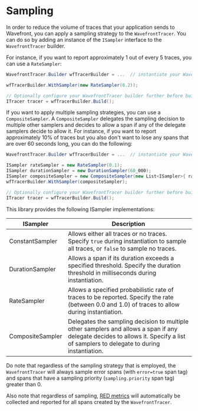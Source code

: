 # Sampling

In order to reduce the volume of traces that your application sends to Wavefront, you can apply a sampling strategy to the `WavefrontTracer`. You can do so by adding an instance of the `ISampler` interface to the `WavefrontTracer` builder.

For instance, if you want to report approximately 1 out of every 5 traces, you can use a `RateSampler`:

```csharp
WavefrontTracer.Builder wfTracerBuilder = ...  // instantiate your WavefrontTracer builder

wfTracerBuilder.WithSampler(new RateSampler(0.2));

// Optionally configure your WavefrontTracer builder further before building
ITracer tracer = wfTracerBuilder.Build();
```

If you want to apply multiple sampling strategies, you can use a `CompositeSampler`. A `CompositeSampler` delegates the sampling decision to multiple other samplers and decides to allow a span if any of the delegate samplers decide to allow it. For instance, if you want to report approximately 10% of traces but you also don't want to lose any spans that are over 60 seconds long, you can do the following:

```csharp
WavefrontTracer.Builder wfTracerBuilder = ...  // instantiate your WavefrontTracer builder

ISampler rateSampler = new RateSampler(0.1);
ISampler durationSampler = new DurationSampler(60_000);
ISampler compositeSampler = new CompositeSampler(new List<ISampler>{ rateSampler, durationSampler });
wfTracerBuilder.WithSampler(compositeSampler);

// Optionally configure your WavefrontTracer builder further before building
ITracer tracer = wfTracerBuilder.Build();
```

This library provides the following ISampler implementations:

| ISampler              | Description                            |
| --------------------- | -------------------------------------- |
| ConstantSampler       | Allows either all traces or no traces. Specify `true` during instantiation to sample all traces, or `false` to sample no traces. |
| DurationSampler       | Allows a span if its duration exceeds a specified threshold. Specify the duration threshold in milliseconds during instantiation. |
| RateSampler           | Allows a specified probabilistic rate of traces to be reported. Specify the rate (between 0.0 and 1.0) of traces to allow during instantiation. |
| CompositeSampler      | Delegates the sampling decision to multiple other samplers and allows a span if any delegate decides to allows it. Specify a list of samplers to delegate to during instantiation. |

Do note that regardless of the sampling strategy that is employed, the `WavefrontTracer` will always sample error spans (with `error=true` span tag) and spans that have a sampling priority (`sampling.priority` span tag) greater than 0.

Also note that regardless of sampling, [RED metrics](https://github.com/wavefrontHQ/wavefront-opentracing-sdk-csharp/blob/master/README.md#red-metrics) will automatically be collected and reported for all spans created by the `WavefrontTracer`.
